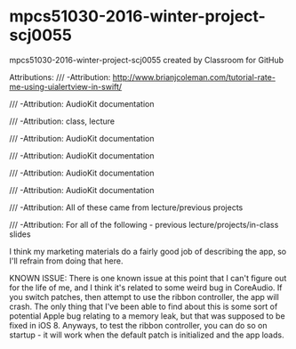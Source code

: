 # mpcs51030-2016-winter-project-scj0055
mpcs51030-2016-winter-project-scj0055 created by Classroom for GitHub

Attributions:
/// -Attribution: http://www.brianjcoleman.com/tutorial-rate-me-using-uialertview-in-swift/

/// -Attribution: AudioKit documentation

/// -Attribution: class, lecture

/// -Attribution: AudioKit documentation

/// -Attribution: AudioKit documentation

/// -Attribution: AudioKit documentation

/// -Attribution: AudioKit documentation

/// -Attribution: All of these came from lecture/previous projects

/// -Attribution: For all of the following - previous lecture/projects/in-class slides


I think my marketing materials do a fairly good job of describing the app, so I'll refrain from doing that here.

KNOWN ISSUE: There is one known issue at this point that I can't figure out for the life of me, and I think it's related to some 
weird bug in CoreAudio. If you switch patches, then attempt to use the ribbon controller, the app will crash. The only thing 
that I've been able to find about this is some sort of potential Apple bug relating to a memory leak, but that was supposed 
to be fixed in iOS 8. Anyways, to test the ribbon controller, you can do so on startup - it will work when the default patch
is initialized and the app loads. 
